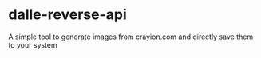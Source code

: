 # dalle-reverse-api

A simple tool to generate images from crayion.com and directly save them to your system
